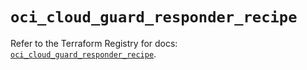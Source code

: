 # `oci_cloud_guard_responder_recipe`

Refer to the Terraform Registry for docs: [`oci_cloud_guard_responder_recipe`](https://registry.terraform.io/providers/oracle/oci/7.19.0/docs/resources/cloud_guard_responder_recipe).
